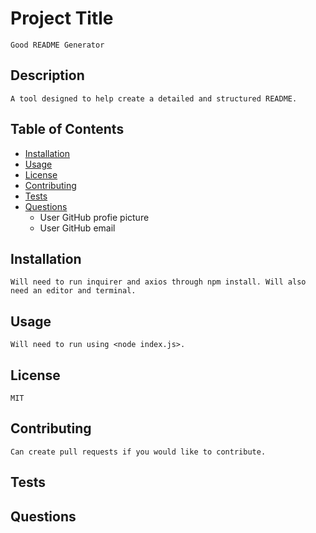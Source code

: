 
# Project Title
    Good README Generator

## Description
    A tool designed to help create a detailed and structured README.    

## Table of Contents
- [Installation](##-Installation)
- [Usage](##-Usage)
- [License](##-License)
- [Contributing](##-Contributing)
- [Tests](##-Tests)
- [Questions](##-Questions)
    *  User GitHub profie picture
    *  User GitHub email
    
## Installation
    Will need to run inquirer and axios through npm install. Will also need an editor and terminal.

## Usage
    Will need to run using <node index.js>.

## License
    MIT

## Contributing
    Can create pull requests if you would like to contribute.

## Tests
    

## Questions
    
    
    
